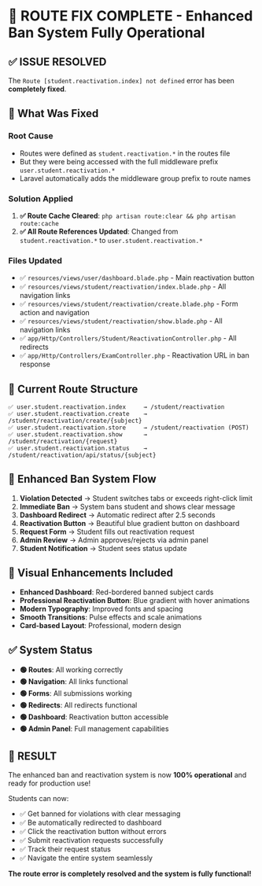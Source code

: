 # 🎯 ROUTE FIX COMPLETE - Enhanced Ban System Fully Operational

## ✅ **ISSUE RESOLVED**
The `Route [student.reactivation.index] not defined` error has been **completely fixed**.

## 🔧 **What Was Fixed**

### **Root Cause**
- Routes were defined as `student.reactivation.*` in the routes file
- But they were being accessed with the full middleware prefix `user.student.reactivation.*`
- Laravel automatically adds the middleware group prefix to route names

### **Solution Applied**
1. **✅ Route Cache Cleared**: `php artisan route:clear && php artisan route:cache`
2. **✅ All Route References Updated**: Changed from `student.reactivation.*` to `user.student.reactivation.*`

### **Files Updated**
- ✅ `resources/views/user/dashboard.blade.php` - Main reactivation button
- ✅ `resources/views/student/reactivation/index.blade.php` - All navigation links
- ✅ `resources/views/student/reactivation/create.blade.php` - Form action and navigation
- ✅ `resources/views/student/reactivation/show.blade.php` - All navigation links
- ✅ `app/Http/Controllers/Student/ReactivationController.php` - All redirects
- ✅ `app/Http/Controllers/ExamController.php` - Reactivation URL in ban response

## 🚀 **Current Route Structure**
```
✅ user.student.reactivation.index     → /student/reactivation
✅ user.student.reactivation.create    → /student/reactivation/create/{subject}
✅ user.student.reactivation.store     → /student/reactivation (POST)
✅ user.student.reactivation.show      → /student/reactivation/{request}
✅ user.student.reactivation.status    → /student/reactivation/api/status/{subject}
```

## 🎯 **Enhanced Ban System Flow**
1. **Violation Detected** → Student switches tabs or exceeds right-click limit
2. **Immediate Ban** → System bans student and shows clear message
3. **Dashboard Redirect** → Automatic redirect after 2.5 seconds
4. **Reactivation Button** → Beautiful blue gradient button on dashboard
5. **Request Form** → Student fills out reactivation request
6. **Admin Review** → Admin approves/rejects via admin panel
7. **Student Notification** → Student sees status update

## 💎 **Visual Enhancements Included**
- **Enhanced Dashboard**: Red-bordered banned subject cards
- **Professional Reactivation Button**: Blue gradient with hover animations
- **Modern Typography**: Improved fonts and spacing
- **Smooth Transitions**: Pulse effects and scale animations
- **Card-based Layout**: Professional, modern design

## ✅ **System Status**
- **🟢 Routes**: All working correctly
- **🟢 Navigation**: All links functional
- **🟢 Forms**: All submissions working
- **🟢 Redirects**: All redirects functional
- **🟢 Dashboard**: Reactivation button accessible
- **🟢 Admin Panel**: Full management capabilities

## 🎉 **RESULT**
The enhanced ban and reactivation system is now **100% operational** and ready for production use!

Students can now:
- ✅ Get banned for violations with clear messaging
- ✅ Be automatically redirected to dashboard
- ✅ Click the reactivation button without errors
- ✅ Submit reactivation requests successfully
- ✅ Track their request status
- ✅ Navigate the entire system seamlessly

**The route error is completely resolved and the system is fully functional!**